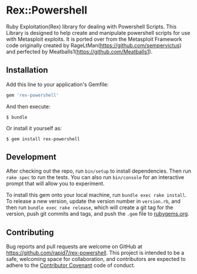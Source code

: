 # Rex::Powershell

Ruby Exploitation(Rex) library for dealing with Powershell Scripts. This Library is designed to help create and manipulate powershell scripts for use
with Metasploit exploits. It is ported over from the Metasploit Framework code originally created by RageLtMan(https://github.com/sempervictus) and
 perfected by Meatballs1(https://github.com/Meatballs1).

## Installation

Add this line to your application's Gemfile:

```ruby
gem 'rex-powershell'
```

And then execute:
```
$ bundle
```

Or install it yourself as:
```
$ gem install rex-powershell
```

## Development

After checking out the repo, run `bin/setup` to install dependencies. Then run `rake spec` to run the tests. You can also run `bin/console` for an interactive prompt that will allow you to experiment.

To install this gem onto your local machine, run `bundle exec rake install`. To release a new version, update the version number in `version.rb`, and then run `bundle exec rake release`, which will create a git tag for the version, push git commits and tags, and push the `.gem` file to [rubygems.org](https://rubygems.org).

## Contributing

Bug reports and pull requests are welcome on GitHub at https://github.com/rapid7/rex-powershell. This project is intended to be a safe, welcoming space for collaboration, and contributors are expected to adhere to the [Contributor Covenant](http://contributor-covenant.org) code of conduct.

